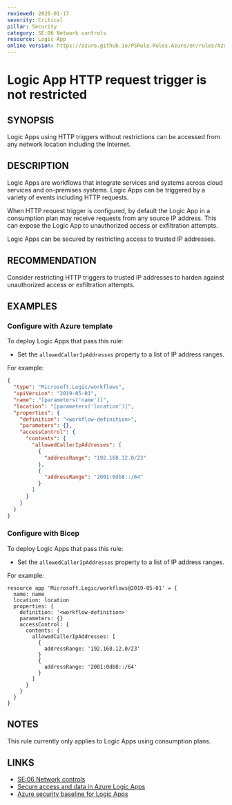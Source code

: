 ```yaml
---
reviewed: 2025-01-17
severity: Critical
pillar: Security
category: SE:06 Network controls
resource: Logic App
online version: https://azure.github.io/PSRule.Rules.Azure/en/rules/Azure.LogicApp.LimitHTTPTrigger/
---
```


# Logic App HTTP request trigger is not restricted

## SYNOPSIS

Logic Apps using HTTP triggers without restrictions can be accessed from any network location including the Internet.

## DESCRIPTION

Logic Apps are workflows that integrate services and systems across cloud services and on-premises systems.
Logic Apps can be triggered by a variety of events including HTTP requests.

When HTTP request trigger is configured,
by default the Logic App in a consumption plan may receive requests from any source IP address.
This can expose the Logic App to unauthorized access or exfiltration attempts.

Logic Apps can be secured by restricting access to trusted IP addresses.

## RECOMMENDATION

Consider restricting HTTP triggers to trusted IP addresses to harden against unauthorized access or exfiltration attempts.

## EXAMPLES

### Configure with Azure template

To deploy Logic Apps that pass this rule:

- Set the `allowedCallerIpAddresses` property to a list of IP address ranges.

For example:

```json
{
  "type": "Microsoft.Logic/workflows",
  "apiVersion": "2019-05-01",
  "name": "[parameters('name')]",
  "location": "[parameters('location')]",
  "properties": {
    "definition": "<workflow-definition>",
    "parameters": {},
    "accessControl": {
      "contents": {
        "allowedCallerIpAddresses": [
          {
            "addressRange": "192.168.12.0/23"
          },
          {
            "addressRange": "2001:0db8::/64"
          }
        ]
      }
    }
  }
}
```

### Configure with Bicep

To deploy Logic Apps that pass this rule:

- Set the `allowedCallerIpAddresses` property to a list of IP address ranges.

For example:

```bicep
resource app 'Microsoft.Logic/workflows@2019-05-01' = {
  name: name
  location: location
  properties: {
    definition: '<workflow-definition>'
    parameters: {}
    accessControl: {
      contents: {
        allowedCallerIpAddresses: [
          {
            addressRange: '192.168.12.0/23'
          }
          {
            addressRange: '2001:0db8::/64'
          }
        ]
      }
    }
  }
}
```

## NOTES

This rule currently only applies to Logic Apps using consumption plans.

## LINKS

- [SE:06 Network controls](https://learn.microsoft.com/azure/well-architected/security/networking)
- [Secure access and data in Azure Logic Apps](https://learn.microsoft.com/azure/logic-apps/logic-apps-securing-a-logic-app)
- [Azure security baseline for Logic Apps](https://learn.microsoft.com/azure/logic-apps/security-baseline#network-security)
